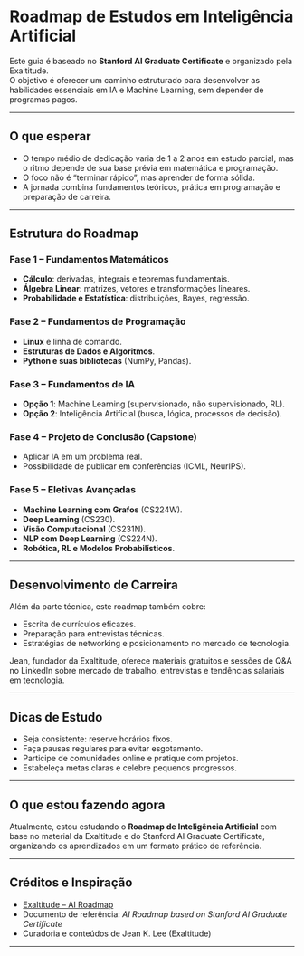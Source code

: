 # Roadmap de Estudos em Inteligência Artificial

Este guia é baseado no **Stanford AI Graduate Certificate** e organizado pela Exaltitude.  
O objetivo é oferecer um caminho estruturado para desenvolver as habilidades essenciais em IA e Machine Learning, sem depender de programas pagos.

---

## O que esperar

- O tempo médio de dedicação varia de 1 a 2 anos em estudo parcial, mas o ritmo depende de sua base prévia em matemática e programação.  
- O foco não é “terminar rápido”, mas aprender de forma sólida.  
- A jornada combina fundamentos teóricos, prática em programação e preparação de carreira.

---

## Estrutura do Roadmap

### Fase 1 – Fundamentos Matemáticos
- **Cálculo**: derivadas, integrais e teoremas fundamentais.  
- **Álgebra Linear**: matrizes, vetores e transformações lineares.  
- **Probabilidade e Estatística**: distribuições, Bayes, regressão.  

### Fase 2 – Fundamentos de Programação
- **Linux** e linha de comando.  
- **Estruturas de Dados e Algoritmos**.  
- **Python e suas bibliotecas** (NumPy, Pandas).  

### Fase 3 – Fundamentos de IA
- **Opção 1**: Machine Learning (supervisionado, não supervisionado, RL).  
- **Opção 2**: Inteligência Artificial (busca, lógica, processos de decisão).  

### Fase 4 – Projeto de Conclusão (Capstone)
- Aplicar IA em um problema real.  
- Possibilidade de publicar em conferências (ICML, NeurIPS).  

### Fase 5 – Eletivas Avançadas
- **Machine Learning com Grafos** (CS224W).  
- **Deep Learning** (CS230).  
- **Visão Computacional** (CS231N).  
- **NLP com Deep Learning** (CS224N).  
- **Robótica, RL e Modelos Probabilísticos**.  

---

## Desenvolvimento de Carreira

Além da parte técnica, este roadmap também cobre:
- Escrita de currículos eficazes.  
- Preparação para entrevistas técnicas.  
- Estratégias de networking e posicionamento no mercado de tecnologia.  

Jean, fundador da Exaltitude, oferece materiais gratuitos e sessões de Q&A no LinkedIn sobre mercado de trabalho, entrevistas e tendências salariais em tecnologia.

---

## Dicas de Estudo

- Seja consistente: reserve horários fixos.  
- Faça pausas regulares para evitar esgotamento.  
- Participe de comunidades online e pratique com projetos.  
- Estabeleça metas claras e celebre pequenos progressos.  

---

## O que estou fazendo agora

Atualmente, estou estudando o **Roadmap de Inteligência Artificial** com base no material da Exaltitude e do Stanford AI Graduate Certificate, organizando os aprendizados em um formato prático de referência.

---

## Créditos e Inspiração

- [Exaltitude – AI Roadmap](https://www.exaltitude.io/job-seekers#Roadmap)  
- Documento de referência: *AI Roadmap based on Stanford AI Graduate Certificate*  
- Curadoria e conteúdos de Jean K. Lee (Exaltitude)  

---
